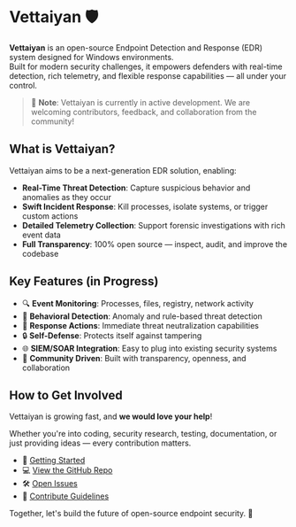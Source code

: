 # Vettaiyan 🛡️

**Vettaiyan** is an open-source Endpoint Detection and Response (EDR) system designed for Windows environments.  
Built for modern security challenges, it empowers defenders with real-time detection, rich telemetry, and flexible response capabilities — all under your control.

> 🚧 **Note**: Vettaiyan is currently in active development. We are welcoming contributors, feedback, and collaboration from the community!

## What is Vettaiyan?

Vettaiyan aims to be a next-generation EDR solution, enabling:

- **Real-Time Threat Detection**: Capture suspicious behavior and anomalies as they occur
- **Swift Incident Response**: Kill processes, isolate systems, or trigger custom actions
- **Detailed Telemetry Collection**: Support forensic investigations with rich event data
- **Full Transparency**: 100% open source — inspect, audit, and improve the codebase

## Key Features (in Progress)

- 🔍 **Event Monitoring**: Processes, files, registry, network activity
- 🧠 **Behavioral Detection**: Anomaly and rule-based threat detection
- 🚀 **Response Actions**: Immediate threat neutralization capabilities
- 🔒 **Self-Defense**: Protects itself against tampering
- 🌐 **SIEM/SOAR Integration**: Easy to plug into existing security systems
- 👥 **Community Driven**: Built with transparency, openness, and collaboration

## How to Get Involved

Vettaiyan is growing fast, and **we would love your help**!  

Whether you're into coding, security research, testing, documentation, or just providing ideas — every contribution matters.

- 📖 [Getting Started](/docs/callbacks/image-notify)
- 💻 [View the GitHub Repo](https://github.com/m0n1x90/vettaiyan)
- 🛠️ [Open Issues](https://github.com/m0n1x90/vettaiyan/issues)
- 🤝 [Contribute Guidelines](/docs/contribution)

Together, let's build the future of open-source endpoint security. 🚀
